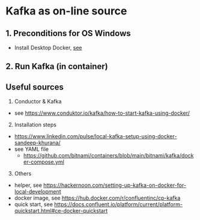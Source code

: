 # Kafka as on-line source

## 1. Preconditions for OS Windows

 - Install Desktop Docker, [see](./desktopdocker.md)

## 2. Run Kafka (in container)


## Useful sources

1. Conductor & Kafka
 - see https://www.conduktor.io/kafka/how-to-start-kafka-using-docker/

2. Installation steps
 - https://www.linkedin.com/pulse/local-kafka-setup-using-docker-sandeep-khurana/
 - see YAML file
    - https://github.com/bitnami/containers/blob/main/bitnami/kafka/docker-compose.yml

3. Others
 - helper, see https://hackernoon.com/setting-up-kafka-on-docker-for-local-development
 - docker image, see https://hub.docker.com/r/confluentinc/cp-kafka
 - quick start, see https://docs.confluent.io/platform/current/platform-quickstart.html#ce-docker-quickstart
